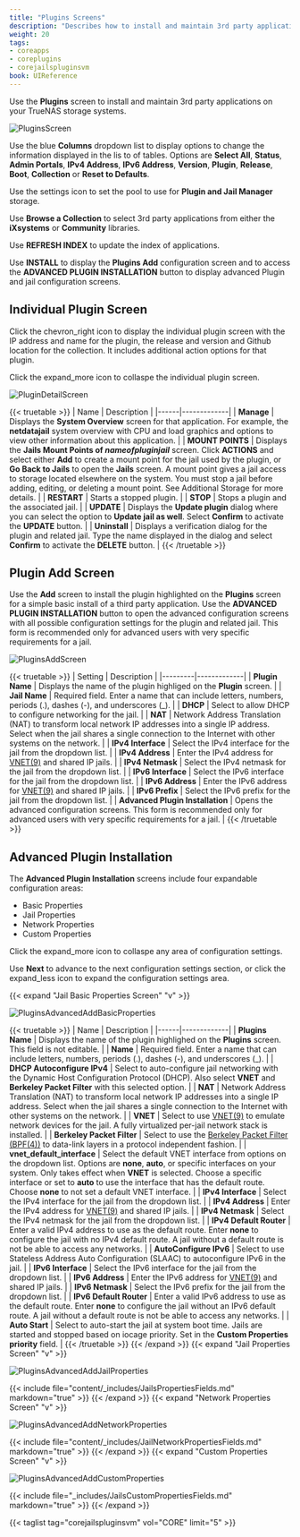 ```yaml
---
title: "Plugins Screens"
description: "Describes how to install and maintain 3rd party applications on TrueNAS CORE."
weight: 20
tags:
- coreapps
- coreplugins
- corejailspluginsvm
book: UIReference
---
```


Use the **Plugins** screen to install and maintain 3rd party applications on your TrueNAS storage systems.

![PluginsScreen](/images/CORE/Plugins/PluginsScreen.png "Plugins Screen")

Use the blue **Columns** dropdown list to display options to change the information displayed in the lis to of tables. Options are **Select All**, **Status**, **Admin Portals**, **IPv4 Address**, **IPv6 Address**, **Version**, **Plugin**, **Release**, **Boot**, **Collection** or **Reset to Defaults**.

Use the <span class="material-icons">settings</span> icon to set the pool to use for **Plugin and Jail Manager** storage.

Use **Browse a Collection** to select 3rd party applications from either the **iXsystems** or **Community** libraries.

Use **REFRESH INDEX** to update the index of applications.

Use **INSTALL** to display the **Plugins Add** configuration screen and to access the **ADVANCED PLUGIN INSTALLATION** button to display advanced Plugin and jail configuration screens.

## Individual Plugin Screen

Click the <span class="material-icons">chevron_right</span> icon to display the individual plugin screen with the IP address and name for the plugin, the release and version and Github location for the collection. It includes additional action options for that plugin.

Click the <span class="material-icons">expand_more</span> icon to collaspe the individual plugin screen.

![PluginDetailScreen](/images/CORE/Plugins/PluginDetailScreen.png "Plugin Detail Screen")

{{< truetable >}}
| Name | Description |
|------|-------------|
| **Manage** | Displays the **System Overview** screen for that application. For example, the **netdatajail** system overview with CPU and load graphics and options to view other information about this application. |
| **MOUNT POINTS** | Displays the **Jails Mount Points of *nameofpluginjail*** screen. Click **ACTIONS** and select either **Add** to create a mount point for the jail used by the plugin, or **Go Back to Jails** to open the **Jails** screen. A mount point gives a jail access to storage located elsewhere on the system. You must stop a jail before adding, editing, or deleting a mount point. See Additional Storage for more details. |
| **RESTART** | Starts a stopped plugin. |
| **STOP** | Stops a plugin and the associated jail. |
| **UPDATE** | Displays the **Update plugin** dialog where you can select the option to **Update jail as well**. Select **Confirm** to activate the **UPDATE** button. |
| **Uninstall** | Displays a verification dialog for the plugin and related jail. Type the name displayed in the dialog and select **Confirm** to activate the **DELETE** button. |
{{< /truetable >}}

## Plugin Add Screen
Use the **Add** screen to install the plugin highlighted on the **Plugins** screen for a simple basic install of a third party application. 
Use the **ADVANCED PLUGIN INSTALLATION** button to open the advanced configuration screens with all possible configuration settings for the plugin and related jail. 
This form is recommended only for advanced users with very specific requirements for a jail.

![PluginsAddScreen](/images/CORE/Plugins/PluginsAddScreen.png "Plugins Add Screen")

{{< truetable >}}
| Setting | Description |
|---------|-------------|
| **Plugin Name** | Displays the name of the plugin highliged on the **Plugin** screen. |
| **Jail Name** | Required field. Enter a name that can include letters, numbers, periods (.), dashes (-), and underscores (_). |
| **DHCP** | Select to allow DHCP to configure networking for the jail. |
| **NAT** | Network Address Translation (NAT) to transform local network IP addresses into a single IP address. Select when the jail shares a single connection to the Internet with other systems on the network. |
| **IPv4 Interface** | Select the IPv4 interface for the jail from the dropdown list. |
| **IPv4 Address** | Enter the IPv4 address for [VNET(9)](https://www.freebsd.org/cgi/man.cgi?query=vnet) and shared IP jails. |
| **IPv4 Netmask** | Select the IPv4 netmask for the jail from the dropdown list. |
| **IPv6 Interface** | Select the IPv6 interface for the jail from the dropdown list. |
| **IPv6 Address** | Enter the IPv6 address for [VNET(9)](https://www.freebsd.org/cgi/man.cgi?query=vnet) and shared IP jails. |
| **IPv6 Prefix** | Select the IPv6 prefix for the jail from the dropdown list. |
| **Advanced Plugin Installation** | Opens the advanced configuration screens. This form is recommended only for advanced users with very specific requirements for a jail. |
{{< /truetable >}}

## Advanced Plugin Installation

The **Advanced Plugin Installation** screens include four expandable configuration areas:
* Basic Properties
* Jail Properties
* Network Properties
* Custom Properties

Click the <span class="material-icons">expand_more</span> icon to collaspe any area of configuration settings.

Use **Next** to advance to the next configuration settings section, or click the <span class="material-icons">expand_less</span> icon to expand the configuration settings area.

{{< expand "Jail Basic Properties Screen" "v" >}}

![PluginsAdvancedAddBasicProperties](/images/CORE/Plugins/PluginsAdvancedAddBasicProperties.png "Plugins Advanced Add Basic Properties")

{{< truetable >}}
| Name | Description |
|------|-------------|
| **Plugins Name** | Displays the name of the plugin highlighed on the **Plugins** screen. This field is not editable. |
| **Name** | Required field. Enter a name that can include letters, numbers, periods (.), dashes (-), and underscores (_). |
| **DHCP Autoconfigure IPv4** | Select to auto-configure jail networking with the Dynamic Host Configuration Protocol (DHCP). Also select **VNET** and **Berkeley Packet Filter** with this selected option. |
| **NAT** | Network Address Translation (NAT) to transform local network IP addresses into a single IP address. Select when the jail shares a single connection to the Internet with other systems on the network. |
| **VNET** | Select to use [VNET(9)](https://www.freebsd.org/cgi/man.cgi?query=vnet) to emulate network devices for the jail. A fully virtualized per-jail network stack is installed. |
| **Berkeley Packet Filter** | Select to use the [Berkeley Packet Filter (BPF(4))](https://www.freebsd.org/cgi/man.cgi?query=bpf) to data-link layers in a protocol independent fashion. |
| **vnet_default_interface** | Select the default VNET interface from options on the dropdown list. Options are **none**, **auto**, or specific interfaces on your system. Only takes effect when **VNET** is selected. Choose a specific interface or set to **auto** to use the interface that has the default route. Choose **none** to not set a default VNET interface. |
| **IPv4 Interface** | Select the IPv4 interface for the jail from the dropdown list. |
| **IPv4 Address** | Enter the IPv4 address for [VNET(9)](https://www.freebsd.org/cgi/man.cgi?query=vnet) and shared IP jails. |
| **IPv4 Netmask** | Select the IPv4 netmask for the jail from the dropdown list. |
| **IPv4 Default Router** | Enter a valid IPv4 address to use as the default route. Enter **none** to configure the jail with no IPv4 default route. A jail without a default route is not be able to access any networks. |
| **AutoConfigure IPv6** | Select to use Stateless Address Auto Configuration (SLAAC) to autoconfigure IPv6 in the jail. |
| **IPv6 Interface** | Select the IPv6 interface for the jail from the dropdown list. |
| **IPv6 Address** | Enter the IPv6 address for [VNET(9)](https://www.freebsd.org/cgi/man.cgi?query=vnet) and shared IP jails. |
| **IPv6 Netmask** | Select the IPv6 prefix for the jail from the dropdown list. |
| **IPv6 Default Router** | Enter a valid IPv6 address to use as the default route. Enter **none** to configure the jail without an IPv6 default route. A jail without a default route is not be able to access any networks. |
| **Auto Start** | Select to auto-start the jail at system boot time. Jails are started and stopped based on iocage priority. Set in the **Custom Properties priority** field. |
{{< /truetable >}}
{{< /expand >}}
{{< expand "Jail Properties Screen" "v" >}}

![PluginsAdvancedAddJailProperties](/images/CORE/Plugins/PluginsAdvancedAddJailProperties.png "Plugins Advanced Add Jail Properties")

{{< include file="content/_includes/JailsPropertiesFields.md" markdown="true" >}}
{{< /expand >}}
{{< expand "Network Properties Screen" "v" >}}

![PluginsAdvancedAddNetworkProperties](/images/CORE/Plugins/PluginsAdvancedAddNetworkProperties.png "Plugins Advanced Add Network Properties")

{{< include file="content/_includes/JailNetworkPropertiesFields.md" markdown="true" >}}
{{< /expand >}}
{{< expand "Custom Properties Screen" "v" >}}

![PluginsAdvancedAddCustomProperties](/images/CORE/Plugins/PluginsAdvancedAddCustomProperties.png "Plugins Advanced Add Custom Properties")  

{{< include file="_includes/JailsCustomPropertiesFields.md" markdown="true" >}}
{{< /expand >}}

{{< taglist tag="corejailspluginsvm" vol="CORE" limit="5" >}}
